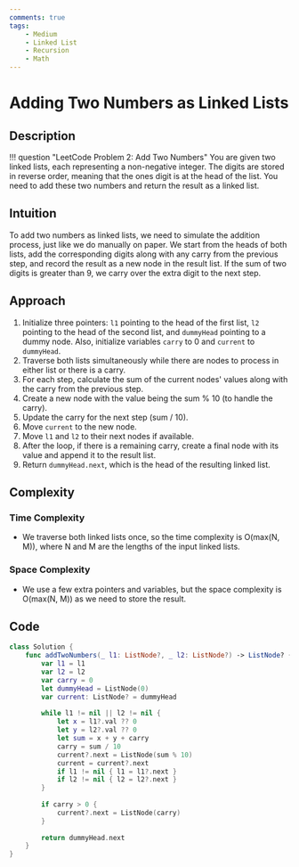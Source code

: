 ```yaml
---
comments: true
tags:
    - Medium
    - Linked List
    - Recursion
    - Math
---
```



# Adding Two Numbers as Linked Lists

## Description

!!! question "LeetCode Problem 2: Add Two Numbers"
    You are given two linked lists, each representing a non-negative integer. The digits are stored in reverse order, meaning that the ones digit is at the head of the list. You need to add these two numbers and return the result as a linked list. 


## Intuition
To add two numbers as linked lists, we need to simulate the addition process, just like we do manually on paper. We start from the heads of both lists, add the corresponding digits along with any carry from the previous step, and record the result as a new node in the result list. If the sum of two digits is greater than 9, we carry over the extra digit to the next step.

## Approach

1. Initialize three pointers: `l1` pointing to the head of the first list, `l2` pointing to the head of the second list, and `dummyHead` pointing to a dummy node. Also, initialize variables `carry` to 0 and `current` to `dummyHead`.
2. Traverse both lists simultaneously while there are nodes to process in either list or there is a carry.
3. For each step, calculate the sum of the current nodes' values along with the carry from the previous step.
4. Create a new node with the value being the sum % 10 (to handle the carry).
5. Update the carry for the next step (sum / 10).
6. Move `current` to the new node.
7. Move `l1` and `l2` to their next nodes if available.
8. After the loop, if there is a remaining carry, create a final node with its value and append it to the result list.
9. Return `dummyHead.next`, which is the head of the resulting linked list.

## Complexity

### Time Complexity
- We traverse both linked lists once, so the time complexity is O(max(N, M)), where N and M are the lengths of the input linked lists.

### Space Complexity
- We use a few extra pointers and variables, but the space complexity is O(max(N, M)) as we need to store the result.

## Code

```swift
class Solution {
    func addTwoNumbers(_ l1: ListNode?, _ l2: ListNode?) -> ListNode? {
        var l1 = l1
        var l2 = l2
        var carry = 0
        let dummyHead = ListNode(0)
        var current: ListNode? = dummyHead
        
        while l1 != nil || l2 != nil {
            let x = l1?.val ?? 0
            let y = l2?.val ?? 0
            let sum = x + y + carry
            carry = sum / 10
            current?.next = ListNode(sum % 10)
            current = current?.next
            if l1 != nil { l1 = l1?.next }
            if l2 != nil { l2 = l2?.next }
        }
        
        if carry > 0 {
            current?.next = ListNode(carry)
        }
        
        return dummyHead.next
    }
}
```